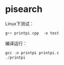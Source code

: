 # pisearch

Linux下测试：

```c
g++ printpi.cpp  -o test
```

编译运行：

```c
gcc -o printpi printpi.c
./printpi
```